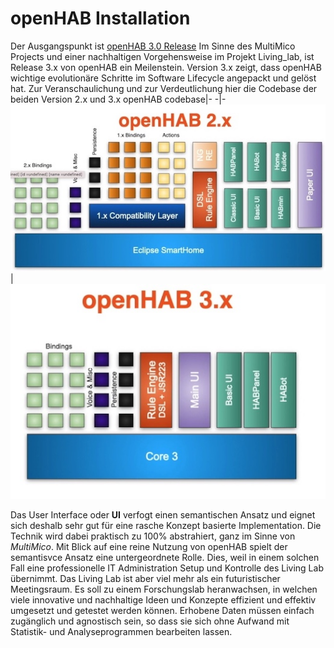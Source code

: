 # openHAB Installation

Der Ausgangspunkt ist [openHAB 3.0 Release](https://www.openhab.org/blog/2020-12-21-openhab-3-0-release.html)
Im Sinne des MultiMico Projects und einer nachhaltigen Vorgehensweise im Projekt Living_lab, ist Release 3.x von openHAB ein Meilenstein.
Version 3.x zeigt, dass openHAB wichtige evolutionäre Schritte im Software Lifecycle angepackt und gelöst hat. Zur Veranschaulichung und zur Verdeutlichung hier die Codebase der beiden Version 2.x und 3.x
openHAB codebase|-
-|-
![IoT_inventory](/assets/images/openHAB2x.jpg)| ![IoT_inventory](/assets/images/openHAB3x.jpg)

Das User Interface oder **UI** verfogt einen semantischen Ansatz und eignet sich deshalb sehr gut für eine rasche Konzept basierte Implementation. Die Technik wird dabei praktisch zu 100% abstrahiert, ganz im Sinne von *MultiMico*.
Mit Blick auf eine reine Nutzung von openHAB spielt der semantisvce Ansatz eine untergeordnete Rolle. Dies, weil in einem solchen Fall eine professionelle IT Administration Setup und Kontrolle des Living Lab übernimmt. Das Living Lab ist aber viel mehr als ein futuristischer Meetingsraum. Es soll zu einem Forschungslab heranwachsen, in welchen viele innovative und nachhaltige Ideen und Konzepte effizient und effektiv umgesetzt und getestet werden können. Erhobene Daten müssen einfach zugänglich und agnostisch sein, so dass sie sich ohne Aufwand mit Statistik- und Analyseprogrammen bearbeiten lassen. 

